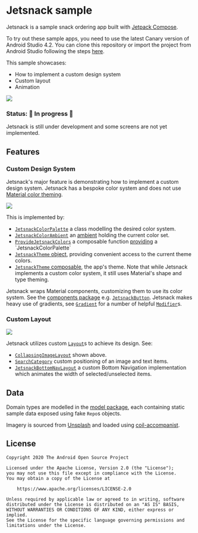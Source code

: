 # Jetsnack sample

Jetsnack is a sample snack ordering app built with [Jetpack Compose][compose].

To try out these sample apps, you need to use the latest Canary version of Android Studio 4.2.
You can clone this repository or import the
project from Android Studio following the steps
[here](https://developer.android.com/jetpack/compose/setup#sample).

This sample showcases:

* How to implement a custom design system
* Custom layout
* Animation

<img src="screenshots/jetsnack.gif"/>

### Status: 🚧 In progress 🚧

Jetsnack is still under development and some screens are not yet implemented.

## Features

### Custom Design System

Jetsnack's major feature is demonstrating how to implement a custom design system. Jetsnack has a bespoke color system and does not use [Material color theming](https://material.io/design/color/the-color-system.html).

<img src="screenshots/color_system.png"/>

This is implemented by:

* [`JetsnackColorPalette`](app/src/main/java/com/example/jetsnack/ui/theme/Theme.kt#L114) a class modelling the desired color system.
* [`JetsnackColorAmbient`](app/src/main/java/com/example/jetsnack/ui/theme/Theme.kt#L231) an [ambient](https://developer.android.com/reference/kotlin/androidx/compose/Ambient) holding the current color set.
* [`ProvideJetsnackColors`](app/src/main/java/com/example/jetsnack/ui/theme/Theme.kt#L222) a composable function [providing](https://developer.android.com/reference/kotlin/androidx/compose/package-summary#Providers(androidx.compose.ProvidedValue,%20kotlin.Function0)) a `JetsnackColorPalette`
* [`JetsnackTheme` object](app/src/main/java/com/example/jetsnack/ui/theme/Theme.kt#L104), providing convenient access to the current theme colors.
* [`JetsnackTheme` composable](app/src/main/java/com/example/jetsnack/ui/theme/Theme.kt#L81), the app's theme. Note that while Jetsnack implements a custom color system, it still uses Material's shape and type theming.

Jetsnack wraps Material components, customizing them to use its color system. See the [components package](app/src/main/java/com/example/jetsnack/ui/components) e.g. [`JetsnackButton`](app/src/main/java/com/example/jetsnack/ui/components/Button.kt). Jetsnack makes heavy use of gradients, see [`Gradient`](app/src/main/java/com/example/jetsnack/ui/components/Gradient.kt) for a number of helpful [`Modifier`](https://developer.android.com/reference/kotlin/androidx/compose/ui/Modifier)s.

### Custom Layout

<img src="screenshots/snack_details.gif"/>

Jetsnack utilizes custom [`Layout`](https://developer.android.com/reference/kotlin/androidx/compose/ui/package-summary#layout_1)s to achieve its design. See:

* [`CollapsingImageLayout`](app/src/main/java/com/example/jetsnack/ui/snackdetail/SnackDetail.kt#L274) shown above.
* [`SearchCategory`](app/src/main/java/com/example/jetsnack/ui/home/search/Categories.kt#L97) custom positioning of an image and text items.
* [`JetsnackBottomNavLayout`](app/src/main/java/com/example/jetsnack/ui/home/Home.kt#L170) a custom Bottom Navigation implementation which animates the width of selected/unselected items.

## Data
Domain types are modelled in the [model package](app/src/main/java/com/example/jetsnack/model), each containing static sample data exposed using fake `Repo`s objects.

Imagery is sourced from [Unsplash](https://unsplash.com/) and loaded using [coil-accompanist][coil-accompanist].


## License

```
Copyright 2020 The Android Open Source Project

Licensed under the Apache License, Version 2.0 (the "License");
you may not use this file except in compliance with the License.
You may obtain a copy of the License at

    https://www.apache.org/licenses/LICENSE-2.0

Unless required by applicable law or agreed to in writing, software
distributed under the License is distributed on an "AS IS" BASIS,
WITHOUT WARRANTIES OR CONDITIONS OF ANY KIND, either express or implied.
See the License for the specific language governing permissions and
limitations under the License.
```

[compose]: https://developer.android.com/jetpack/compose
[coil-accompanist]: https://google.github.io/accompanist/coil/
